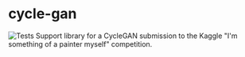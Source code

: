 # cycle-gan
![Tests](https://github.com/ianflickinger/monet-maker/actions/workflows/test.yml/badge.svg)
Support library for a CycleGAN submission to the Kaggle "I'm something of a painter myself" competition.
